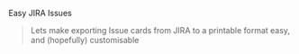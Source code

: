 Easy JIRA Issues

> Lets make exporting Issue cards from JIRA to a printable format easy, and (hopefully) customisable
